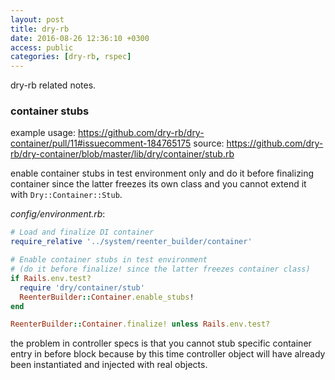 ```yaml
---
layout: post
title: dry-rb
date: 2016-08-26 12:36:10 +0300
access: public
categories: [dry-rb, rspec]
---
```


dry-rb related notes.

<!-- more -->

### container stubs

example usage: <https://github.com/dry-rb/dry-container/pull/11#issuecomment-184765175>
source: <https://github.com/dry-rb/dry-container/blob/master/lib/dry/container/stub.rb>

enable container stubs in test environment only and do it before
finalizing container since the latter freezes its own class and you
cannot extend it with `Dry::Container::Stub`.

_config/environment.rb_:

```ruby
# Load and finalize DI container
require_relative '../system/reenter_builder/container'

# Enable container stubs in test environment
# (do it before finalize! since the latter freezes container class)
if Rails.env.test?
  require 'dry/container/stub'
  ReenterBuilder::Container.enable_stubs!
end

ReenterBuilder::Container.finalize! unless Rails.env.test?
```

the problem in controller specs is that you cannot stub specific container
entry in before block because by this time controller object will have already
been instantiated and injected with real objects.
